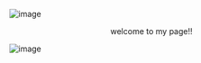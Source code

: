 ![image](https://i.pinimg.com/originals/d6/50/89/d65089df822b9ee5acbde82ec944ad2a.jpg)
<p align="center">
welcome to my page!!

![image](https://64.media.tumblr.com/5dc9f395da4b93443f8d7cd664bbb558/ec4e0e3064314d61-cc/s400x600/1ffe8deb29f71bcc2654459ed35718bc5e053141.pnj)

